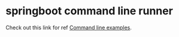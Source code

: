 # springboot command line runner


Check out this link for ref [Command line examples](https://howtodoinjava.com/spring-boot/command-line-runner-interface-example/).
